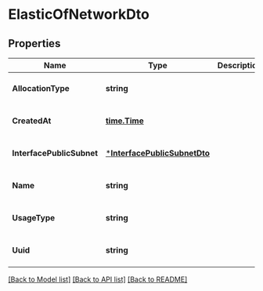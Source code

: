 # ElasticOfNetworkDto

## Properties
Name | Type | Description | Notes
------------ | ------------- | ------------- | -------------
**AllocationType** | **string** |  | [optional] [default to null]
**CreatedAt** | [**time.Time**](time.Time.md) |  | [optional] [default to null]
**InterfacePublicSubnet** | [***InterfacePublicSubnetDto**](InterfacePublicSubnetDto.md) |  | [optional] [default to null]
**Name** | **string** |  | [optional] [default to null]
**UsageType** | **string** |  | [optional] [default to null]
**Uuid** | **string** |  | [optional] [default to null]

[[Back to Model list]](../README.md#documentation-for-models) [[Back to API list]](../README.md#documentation-for-api-endpoints) [[Back to README]](../README.md)


